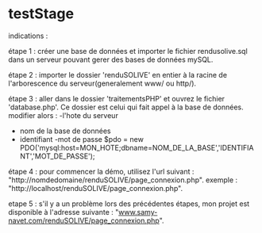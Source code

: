 # testStage
indications : 

étape 1 : créer une base de données et importer le fichier rendusolive.sql dans un serveur pouvant gerer des bases de données mySQL.

étape 2 : importer le dossier 'renduSOLIVE' en entier à la racine de l'arborescence du serveur(generalement www/ ou http/).

étape 3 : aller dans le dossier 'traitementsPHP' et ouvrez le fichier 'database.php'. Ce dossier est celui qui fait appel à la base de données. modifier alors :
-l'hote du serveur 
- nom de la base de données
- identifiant
-mot de passe
$pdo = new PDO('mysql:host=MON_HOTE;dbname=NOM_DE_LA_BASE','IDENTIFIANT','MOT_DE_PASSE');

étape 4 : pour commencer la démo, utilisez l'url suivant : "http://nomdedomaine/renduSOLIVE/page_connexion.php". exemple : "http://localhost/renduSOLIVE/page_connexion.php". 


etape 5 : s'il y a un problème lors des précédentes étapes, mon projet est disponible à l'adresse suivante : "www.samy-navet.com/renduSOLIVE/page_connexion.php".

